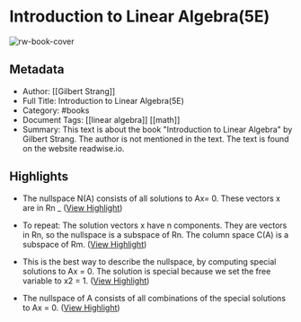 # Introduction to Linear Algebra(5E)

![rw-book-cover](https://math.mit.edu/~gs/linearalgebra/ila5/linearalgebra5_Front.jpg)

## Metadata
- Author: [[Gilbert Strang]]
- Full Title: Introduction to Linear Algebra(5E)
- Category: #books
- Document Tags: [[linear algebra]] [[math]] 
- Summary: This text is about the book "Introduction to Linear Algebra" by Gilbert Strang. The author is not mentioned in the text. The text is found on the website readwise.io.

## Highlights
- The nullspace N(A) consists of all solutions to Ax= 0. These vectors x are in Rn _ ([View Highlight](https://read.readwise.io/read/01jhz3vfnp9rkb9w63drvdpydk))

- To repeat: The solution vectors x have n components. They are vectors in Rn, so the nullspace is a subspace of Rn. The column space C(A) is a subspace of Rm. ([View Highlight](https://read.readwise.io/read/01jhz3x4ny1569qh84w46nmk5j))

- This is the best way to describe the nullspace, by computing special solutions to Ax = 0. The solution is special because we set the free variable to x2 = 1. ([View Highlight](https://read.readwise.io/read/01jhz42jyqmzvjw4n1f733d887))

- The nullspace of A consists of all combinations of the special solutions to Ax = 0. ([View Highlight](https://read.readwise.io/read/01jhz41zbqtyzr3sphjya9dcqn))

